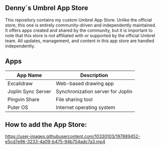 ## Denny´s Umbrel App Store

This repository contains my custom Umbrel App Store. Unlike the official store, this one is entirely community-driven and independently maintained. It offers apps created and shared by the community, but it is important to note that this store is not affiliated with or supported by the official Umbrel team. All updates, management, and content in this app store are handled independently.

## Apps

| App Name          | Description                 |
| ----------------- | ----------------------------- |
| Excalidraw        | Web-based drawing app      |
| Joplin Sync Server| Synchronization server for Joplin |
| Pingvin Share     | File sharing tool             |
| Puter OS          | Internet operating system     |

## How to add the App Store:

https://user-images.githubusercontent.com/10330103/197889452-e5cd7e96-3233-4a09-b475-94b754adc7a3.mp4
